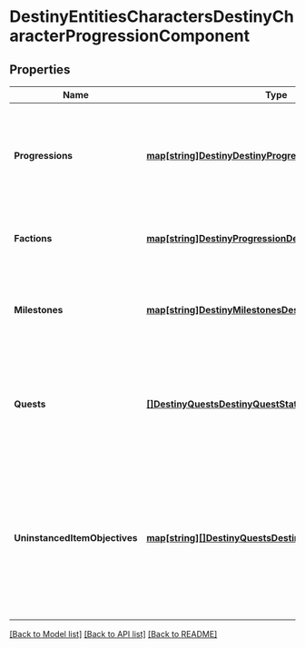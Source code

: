 # DestinyEntitiesCharactersDestinyCharacterProgressionComponent

## Properties
Name | Type | Description | Notes
------------ | ------------- | ------------- | -------------
**Progressions** | [**map[string]DestinyDestinyProgression**](Destiny.DestinyProgression.md) | A Dictionary of all known progressions for the Character, keyed by the Progression&#39;s hash.  Not all progressions have user-facing data, but those who do will have that data contained in the DestinyProgressionDefinition. | [optional] [default to null]
**Factions** | [**map[string]DestinyProgressionDestinyFactionProgression**](Destiny.Progression.DestinyFactionProgression.md) | A dictionary of all known Factions, keyed by the Faction&#39;s hash. It contains data about this character&#39;s status with the faction. | [optional] [default to null]
**Milestones** | [**map[string]DestinyMilestonesDestinyMilestone**](Destiny.Milestones.DestinyMilestone.md) | Milestones are related to the simple progressions shown in the game, but return additional and hopefully helpful information for users about the specifics of the Milestone&#39;s status. | [optional] [default to null]
**Quests** | [**[]DestinyQuestsDestinyQuestStatus**](Destiny.Quests.DestinyQuestStatus.md) | If the user has any active quests, the quests&#39; statuses will be returned here.  Note that quests have been largely supplanted by Milestones, but that doesn&#39;t mean that they won&#39;t make a comeback independent of milestones at some point. | [optional] [default to null]
**UninstancedItemObjectives** | [**map[string][]DestinyQuestsDestinyObjectiveProgress**](array.md) | Sometimes, you have items in your inventory that don&#39;t have instances, but still have Objective information. This provides you that objective information for uninstanced items.   This dictionary is keyed by the item&#39;s hash: which you can use to look up the name and description for the overall task(s) implied by the objective. The value is the list of objectives for this item, and their statuses. | [optional] [default to null]

[[Back to Model list]](../README.md#documentation-for-models) [[Back to API list]](../README.md#documentation-for-api-endpoints) [[Back to README]](../README.md)


